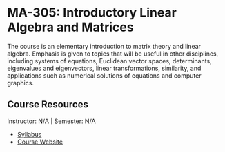 # MA-305: Introductory Linear Algebra and Matrices
The course is an elementary introduction to matrix theory and linear algebra. Emphasis is given to topics that will be useful in other disciplines, including systems of equations, Euclidean vector spaces, determinants, eigenvalues and eigenvectors, linear transformations, similarity, and applications such as numerical solutions of equations and computer graphics.

## Course Resources
Instructor: N/A | Semester: N/A
* [Syllabus](https://math.sciences.ncsu.edu/wp-content/uploads/sites/27/2022/01/MA305-001.pdf)
* [Course Website](https://kurtz.wordpress.ncsu.edu/teaching/ma-242/)
